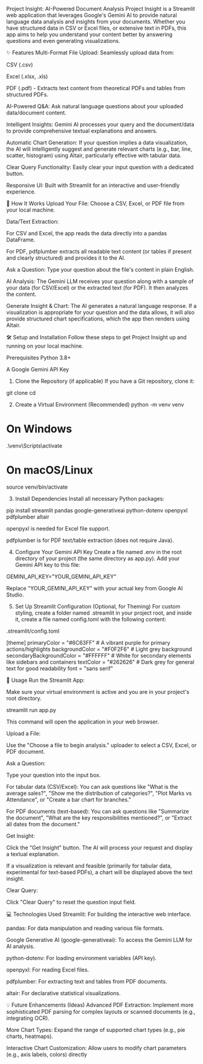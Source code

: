 Project Insight: AI-Powered Document Analysis
Project Insight is a Streamlit web application that leverages Google's Gemini AI to provide natural language data analysis and insights from your documents. Whether you have structured data in CSV or Excel files, or extensive text in PDFs, this app aims to help you understand your content better by answering questions and even generating visualizations.

✨ Features
Multi-Format File Upload: Seamlessly upload data from:

CSV (.csv)

Excel (.xlsx, .xls)

PDF (.pdf) - Extracts text content from theoretical PDFs and tables from structured PDFs.

AI-Powered Q&A: Ask natural language questions about your uploaded data/document content.

Intelligent Insights: Gemini AI processes your query and the document/data to provide comprehensive textual explanations and answers.

Automatic Chart Generation: If your question implies a data visualization, the AI will intelligently suggest and generate relevant charts (e.g., bar, line, scatter, histogram) using Altair, particularly effective with tabular data.

Clear Query Functionality: Easily clear your input question with a dedicated button.

Responsive UI: Built with Streamlit for an interactive and user-friendly experience.

🚀 How It Works
Upload Your File: Choose a CSV, Excel, or PDF file from your local machine.

Data/Text Extraction:

For CSV and Excel, the app reads the data directly into a pandas DataFrame.

For PDF, pdfplumber extracts all readable text content (or tables if present and clearly structured) and provides it to the AI.

Ask a Question: Type your question about the file's content in plain English.

AI Analysis: The Gemini LLM receives your question along with a sample of your data (for CSV/Excel) or the extracted text (for PDF). It then analyzes the content.

Generate Insight & Chart: The AI generates a natural language response. If a visualization is appropriate for your question and the data allows, it will also provide structured chart specifications, which the app then renders using Altair.

🛠️ Setup and Installation
Follow these steps to get Project Insight up and running on your local machine.

Prerequisites
Python 3.8+

A Google Gemini API Key

1. Clone the Repository (if applicable)
If you have a Git repository, clone it:

git clone <your-repository-url>
cd <your-repository-name>

2. Create a Virtual Environment (Recommended)
python -m venv venv
# On Windows
.\venv\Scripts\activate
# On macOS/Linux
source venv/bin/activate

3. Install Dependencies
Install all necessary Python packages:

pip install streamlit pandas google-generativeai python-dotenv openpyxl pdfplumber altair

openpyxl is needed for Excel file support.

pdfplumber is for PDF text/table extraction (does not require Java).

4. Configure Your Gemini API Key
Create a file named .env in the root directory of your project (the same directory as app.py). Add your Gemini API key to this file:

GEMINI_API_KEY="YOUR_GEMINI_API_KEY"

Replace "YOUR_GEMINI_API_KEY" with your actual key from Google AI Studio.

5. Set Up Streamlit Configuration (Optional, for Theming)
For custom styling, create a folder named .streamlit in your project root, and inside it, create a file named config.toml with the following content:

.streamlit/config.toml

[theme]
primaryColor = "#6C63FF"          # A vibrant purple for primary actions/highlights
backgroundColor = "#F0F2F6"        # Light grey background
secondaryBackgroundColor = "#FFFFFF" # White for secondary elements like sidebars and containers
textColor = "#262626"              # Dark grey for general text for good readability
font = "sans serif"

🚀 Usage
Run the Streamlit App:

Make sure your virtual environment is active and you are in your project's root directory.

streamlit run app.py

This command will open the application in your web browser.

Upload a File:

Use the "Choose a file to begin analysis." uploader to select a CSV, Excel, or PDF document.

Ask a Question:

Type your question into the input box.

For tabular data (CSV/Excel): You can ask questions like "What is the average sales?", "Show me the distribution of categories?", "Plot Marks vs Attendance", or "Create a bar chart for branches."

For PDF documents (text-based): You can ask questions like "Summarize the document", "What are the key responsibilities mentioned?", or "Extract all dates from the document."

Get Insight:

Click the "Get Insight" button. The AI will process your request and display a textual explanation.

If a visualization is relevant and feasible (primarily for tabular data, experimental for text-based PDFs), a chart will be displayed above the text insight.

Clear Query:

Click "Clear Query" to reset the question input field.

💻 Technologies Used
Streamlit: For building the interactive web interface.

pandas: For data manipulation and reading various file formats.

Google Generative AI (google-generativeai): To access the Gemini LLM for AI analysis.

python-dotenv: For loading environment variables (API key).

openpyxl: For reading Excel files.

pdfplumber: For extracting text and tables from PDF documents.

altair: For declarative statistical visualizations.

💡 Future Enhancements (Ideas)
Advanced PDF Extraction: Implement more sophisticated PDF parsing for complex layouts or scanned documents (e.g., integrating OCR).

More Chart Types: Expand the range of supported chart types (e.g., pie charts, heatmaps).

Interactive Chart Customization: Allow users to modify chart parameters (e.g., axis labels, colors) directly
